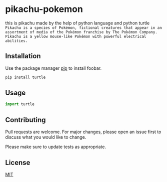 # pikachu-pokemon
this is pikachu made by the help of python language and python turtle ```Pikachu is a species of Pokémon, fictional creatures that appear in an assortment of media of the Pokémon franchise by The Pokémon Company. Pikachu is a yellow mouse-like Pokémon with powerful electrical abilities.```



## Installation

Use the package manager [pip](https://pypi.org/project/turtle/) to install foobar.

```bash
pip install turtle
```

## Usage

```python
import turtle
```

## Contributing
Pull requests are welcome. For major changes, please open an issue first to discuss what you would like to change.

Please make sure to update tests as appropriate.

## License
[MIT](https://choosealicense.com/licenses/mit/)

